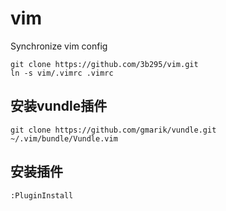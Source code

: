 # vim
 Synchronize vim config


~~~
git clone https://github.com/3b295/vim.git
ln -s vim/.vimrc .vimrc
~~~  

## 安装vundle插件
~~~
git clone https://github.com/gmarik/vundle.git ~/.vim/bundle/Vundle.vim
~~~

## 安装插件
~~~
:PluginInstall
~~~
